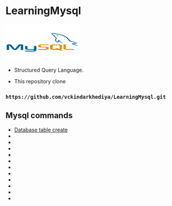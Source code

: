 # LearningMysql

<code align=center><img src="https://github.com/devicons/devicon/blob/master/icons/mysql/mysql-original-wordmark.svg" title="mysql" alt="mysql" width="200" height="100"/></code>

* Structured Query Language.

* This repository clone
### `https://github.com/vckindarkhediya/LearningMysql.git`

## Mysql commands

* [Database table create ](https://github.com/vckindarkhediya/LearningMysql/blob/mysql/Day-1-Learning/index.html)
* []()
* []()
* []()
* []()
* []()
* []()
* []()
* []()
* []()
* []()
* []()